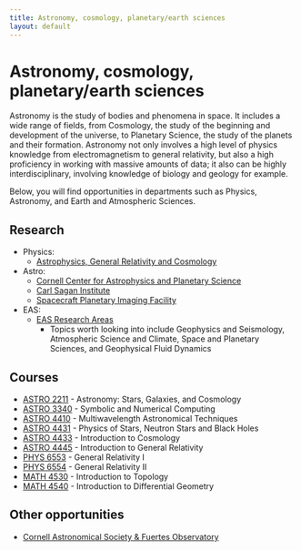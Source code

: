 ```yaml
---
title: Astronomy, cosmology, planetary/earth sciences
layout: default
---
```

<link rel="stylesheet" href="/main.css">

# Astronomy, cosmology, planetary/earth sciences

Astronomy is the study of bodies and phenomena in space. It includes a wide range of fields, from Cosmology, the study of the beginning and development of the universe, to Planetary Science, the study of the planets and their formation. Astronomy not only involves a high level of physics knowledge from electromagnetism to general relativity, but also a high proficiency in working with massive amounts of data; it also can be highly interdisciplinary, involving knowledge of biology and geology for example. 

Below, you will find opportunities in departments such as Physics, Astronomy, and Earth and Atmospheric Sciences.

## Research
- Physics:
  - [Astrophysics, General Relativity and Cosmology](https://physics.cornell.edu/research/astrophysics-general-relativity-and-cosmology)
- Astro:
  - [Cornell Center for Astrophysics and Planetary Science](https://research.astro.cornell.edu/)
  - [Carl Sagan Institute](https://carlsaganinstitute.cornell.edu/)
  - [Spacecraft Planetary Imaging Facility](https://cornellspif.com/)
- EAS:
  - [EAS Research Areas](https://www.eas.cornell.edu/eas/research/research-areas)
    - Topics worth looking into include Geophysics and Seismology, Atmospheric Science and Climate, Space and Planetary Sciences, and Geophysical Fluid Dynamics

## Courses
- [ASTRO 2211](https://cornellphysicswiki.github.io/classes/astro/ASTRO2211.html) - Astronomy: Stars, Galaxies, and Cosmology
- [ASTRO 3340](https://cornellphysicswiki.github.io/classes/astro/ASTRO3340.html) - Symbolic and Numerical Computing
- [ASTRO 4410](https://cornellphysicswiki.github.io/classes/astro/ASTRO4410.html) - Multiwavelength Astronomical Techniques
- [ASTRO 4431](https://cornellphysicswiki.github.io/classes/astro/ASTRO4431.html) - Physics of Stars, Neutron Stars and Black Holes
- [ASTRO 4433](https://cornellphysicswiki.github.io/classes/phys/PHYS4433.html) - Introduction to Cosmology
- [ASTRO 4445](https://cornellphysicswiki.github.io/classes/phys/PHYS4445.html) - Introduction to General Relativity
- [PHYS 6553](https://classes.cornell.edu/browse/roster/FA22/class/PHYS/6553) - General Relativity I
- [PHYS 6554](https://classes.cornell.edu/browse/roster/SP23/class/PHYS/6554) - General Relativity II
- [MATH 4530](https://cornellphysicswiki.github.io/classes/math/MATH4530.html) - Introduction to Topology
- [MATH 4540](https://cornellphysicswiki.github.io/classes/math/MATH4540.html) - Introduction to Differential Geometry

## Other opportunities
- [Cornell Astronomical Society & Fuertes Observatory](https://www.cornellastrosociety.org/)
